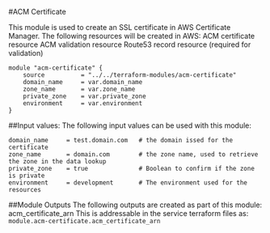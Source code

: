 #ACM Certificate

This module is used to create an SSL certificate in AWS Certificate Manager.
The following resources will be created in AWS:
ACM certificate resource
ACM validation resource
Route53 record resource (required for validation)

```
module "acm-certificate" {
    source          = "../../terraform-modules/acm-certificate"
    domain_name     = var.domain_name
    zone_name       = var.zone_name
    private_zone    = var.private_zone
    environment     = var.environment
}
```

##Input values:
The following input values can be used with this module:

```
domain_name     = test.domain.com   # the domain issed for the certificate
zone_name       = domain.com        # the zone name, used to retrieve the zone in the data lookup
private_zone    = true              # Boolean to confirm if the zone is private
environment     = development       # The environment used for the resources
```

##Module Outputs
The following outputs are created as part of this module:
acm_certificate_arn
This is addressable in the service terraform files as:
`module.acm-certificate.acm_certificate_arn`